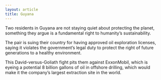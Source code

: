 ```yaml
---
layout: article
title: Guyana
---
```

Two residents in Guyana are not staying quiet about protecting the planet, something they argue is a fundamental right to humanity’s sustainability.

The pair is suing their country for having approved oil exploration licenses, saying it violates the government’s legal duty to protect the right of future generations to a healthy environment.

This David-versus-Goliath fight pits them against ExxonMobil, which is eyeing a potential 8 billion gallons of oil in offshore drilling, which would make it the company’s largest extraction site in the world.